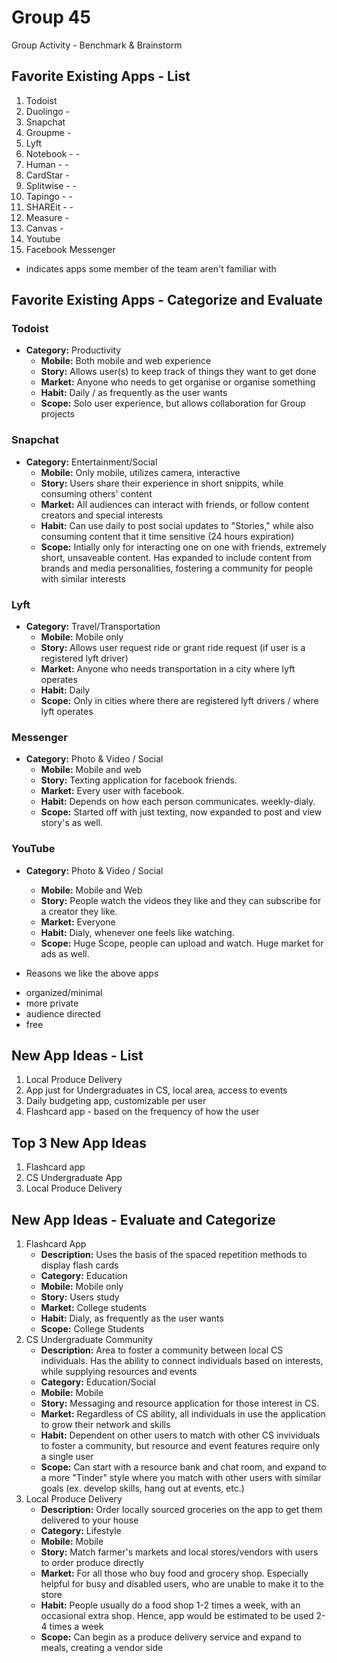 Group 45
===
Group Activity - Benchmark & Brainstorm

## Favorite Existing Apps - List
1. Todoist
2. Duolingo - 
3. Snapchat
4. Groupme - 
5. Lyft
6. Notebook - -
7. Human - -
8. CardStar -
9. Splitwise - -
10. Tapingo - -
11. SHAREit - -
12. Measure -
13. Canvas -
14. Youtube
15. Facebook Messenger
 - indicates apps some member of the team aren't familiar with

## Favorite Existing Apps - Categorize and Evaluate
### Todoist
- **Category:**  Productivity 
   - **Mobile:** Both mobile and web experience
   - **Story:** Allows user(s) to keep track of things they want to get done
   - **Market:** Anyone who needs to get organise or organise something
   - **Habit:** Daily / as frequently as the user wants
   - **Scope:** Solo user experience, but allows collaboration for Group projects 

### Snapchat
- **Category:** Entertainment/Social
   - **Mobile:** Only mobile, utilizes camera, interactive
   - **Story:** Users share their experience in short snippits, while consuming others' content
   - **Market:** All audiences can interact with friends, or follow content creators and special interests
   - **Habit:** Can use daily to post social updates to "Stories," while also consuming content that it time sensitive (24 hours expiration)
   - **Scope:** Intially only for interacting one on one with friends, extremely short, unsaveable content. Has expanded to include content from brands and media personalities, fostering a community for people with similar interests

### Lyft
- **Category:** Travel/Transportation
   - **Mobile:** Mobile only
   - **Story:** Allows user request ride or grant ride request (if user is a registered lyft driver)
   - **Market:** Anyone who needs transportation in a city where lyft operates
   - **Habit:** Daily
   - **Scope:** Only in cities where there are registered lyft drivers / where lyft operates

### Messenger
- **Category:** Photo & Video / Social 
   - **Mobile:** Mobile and web
   - **Story:**  Texting application for facebook friends.
   - **Market:** Every user with facebook.
   - **Habit:** Depends on how each person communicates. weekly-dialy.
   - **Scope:**  Started off with just texting, now expanded to post and view story's as well. 
  
### YouTube
- **Category:** Photo & Video / Social 
   - **Mobile:** Mobile and Web
   - **Story:** People watch the videos they like and they can subscribe for a creator they like.
   - **Market:** Everyone
   - **Habit:** Dialy, whenever one feels like watching.
   - **Scope:** Huge Scope, people can upload and watch. Huge market for ads as well.

- Reasons we like the above apps
* organized/minimal
* more private
* audience directed
* free

## New App Ideas - List
1. Local Produce Delivery
2. App just for Undergraduates in CS, local area, access to events
3. Daily budgeting app, customizable per user
4. Flashcard app - based on the frequency of how the user

## Top 3 New App Ideas
1. Flashcard app
2. CS Undergraduate App
3. Local Produce Delivery

## New App Ideas - Evaluate and Categorize
1. Flashcard App
   - **Description:** Uses the basis of the spaced repetition methods to display flash cards
   - **Category:** Education
   - **Mobile:** Mobile only
   - **Story:** Users study
   - **Market:** College students
   - **Habit:** Dialy, as frequently as the user wants
   - **Scope:** College Students
2. CS Undergraduate Community
   - **Description:** Area to foster a community between local CS individuals. Has the ability to connect individuals based on interests, while supplying resources and events
   - **Category:** Education/Social
   - **Mobile:** Mobile
   - **Story:**  Messaging and resource application for those interest in CS.
   - **Market:** Regardless of CS ability, all individuals in use the application to grow their network and skills
   - **Habit:** Dependent on other users to match with other CS invividuals to foster a community, but resource and event features require only a single user 
   - **Scope:**  Can start with a resource bank and chat room, and expand to a more "Tinder" style where you match with other users with similar goals (ex. develop skills, hang out at events, etc.)
3. Local Produce Delivery 
   - **Description:** Order locally sourced groceries on the app to get them delivered to your house
   - **Category:** Lifestyle
   - **Mobile:** Mobile
   - **Story:**  Match farmer's markets and local stores/vendors with users to order produce directly
   - **Market:** For all those who buy food and grocery shop. Especially helpful for busy and disabled users, who are unable to make it to the store
   - **Habit:** People usually do a food shop 1-2 times a week, with an occasional extra shop. Hence, app would be estimated to be used 2-4 times a week
   - **Scope:**  Can begin as a produce delivery service and expand to meals, creating a vendor side
